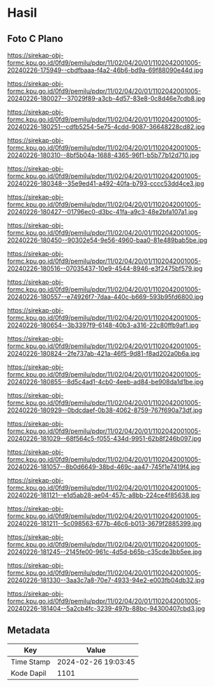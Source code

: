 # Hasil

## Foto C Plano

https://sirekap-obj-formc.kpu.go.id/0fd9/pemilu/pdpr/11/02/04/20/01/1102042001005-20240226-175949--cbdfbaaa-f4a2-46b6-bd9a-69f88090e44d.jpg

https://sirekap-obj-formc.kpu.go.id/0fd9/pemilu/pdpr/11/02/04/20/01/1102042001005-20240226-180027--37029f89-a3cb-4d57-83e8-0c8d46e7cdb8.jpg

https://sirekap-obj-formc.kpu.go.id/0fd9/pemilu/pdpr/11/02/04/20/01/1102042001005-20240226-180251--cdfb5254-5e75-4cdd-9087-36648228cd82.jpg

https://sirekap-obj-formc.kpu.go.id/0fd9/pemilu/pdpr/11/02/04/20/01/1102042001005-20240226-180310--8bf5b04a-1688-4365-96f1-b5b77b12d710.jpg

https://sirekap-obj-formc.kpu.go.id/0fd9/pemilu/pdpr/11/02/04/20/01/1102042001005-20240226-180348--35e9ed41-a492-40fa-b793-cccc53dd4ce3.jpg

https://sirekap-obj-formc.kpu.go.id/0fd9/pemilu/pdpr/11/02/04/20/01/1102042001005-20240226-180427--01796ec0-d3bc-41fa-a9c3-48e2bfa107a1.jpg

https://sirekap-obj-formc.kpu.go.id/0fd9/pemilu/pdpr/11/02/04/20/01/1102042001005-20240226-180450--90302e54-9e56-4960-baa0-81e489bab5be.jpg

https://sirekap-obj-formc.kpu.go.id/0fd9/pemilu/pdpr/11/02/04/20/01/1102042001005-20240226-180516--07035437-10e9-4544-8946-e3f2475bf579.jpg

https://sirekap-obj-formc.kpu.go.id/0fd9/pemilu/pdpr/11/02/04/20/01/1102042001005-20240226-180557--e74926f7-7daa-440c-b669-593b95fd6800.jpg

https://sirekap-obj-formc.kpu.go.id/0fd9/pemilu/pdpr/11/02/04/20/01/1102042001005-20240226-180654--3b3397f9-6148-40b3-a316-22c80ffb9af1.jpg

https://sirekap-obj-formc.kpu.go.id/0fd9/pemilu/pdpr/11/02/04/20/01/1102042001005-20240226-180824--2fe737ab-421a-46f5-9d81-f8ad202a0b6a.jpg

https://sirekap-obj-formc.kpu.go.id/0fd9/pemilu/pdpr/11/02/04/20/01/1102042001005-20240226-180855--8d5c4ad1-4cb0-4eeb-ad84-be908da1d1be.jpg

https://sirekap-obj-formc.kpu.go.id/0fd9/pemilu/pdpr/11/02/04/20/01/1102042001005-20240226-180929--0bdcdaef-0b38-4062-8759-767f690a73df.jpg

https://sirekap-obj-formc.kpu.go.id/0fd9/pemilu/pdpr/11/02/04/20/01/1102042001005-20240226-181029--68f564c5-f055-434d-9951-62b8f246b097.jpg

https://sirekap-obj-formc.kpu.go.id/0fd9/pemilu/pdpr/11/02/04/20/01/1102042001005-20240226-181057--8b0d6649-38bd-469c-aa47-745f1e7419f4.jpg

https://sirekap-obj-formc.kpu.go.id/0fd9/pemilu/pdpr/11/02/04/20/01/1102042001005-20240226-181121--e1d5ab28-ae04-457c-a8bb-224ce4f85638.jpg

https://sirekap-obj-formc.kpu.go.id/0fd9/pemilu/pdpr/11/02/04/20/01/1102042001005-20240226-181211--5c098563-677b-46c6-b013-3679f2885399.jpg

https://sirekap-obj-formc.kpu.go.id/0fd9/pemilu/pdpr/11/02/04/20/01/1102042001005-20240226-181245--2145fe00-961c-4d5d-b65b-c35cde3bb5ee.jpg

https://sirekap-obj-formc.kpu.go.id/0fd9/pemilu/pdpr/11/02/04/20/01/1102042001005-20240226-181330--3aa3c7a8-70e7-4933-94e2-e003fb04db32.jpg

https://sirekap-obj-formc.kpu.go.id/0fd9/pemilu/pdpr/11/02/04/20/01/1102042001005-20240226-181404--5a2cb4fc-3239-497b-88bc-94300407cbd3.jpg


## Metadata

| Key        | Value               |
| ---------- | ------------------- |
| Time Stamp | 2024-02-26 19:03:45 |
| Kode Dapil | 1101                |



